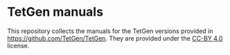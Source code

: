 TetGen manuals
==============

This repository collects the manuals for the TetGen versions provided in https://github.com/TetGen/TetGen.
They are provided under the [CC-BY 4.0](https://creativecommons.org/licenses/by/4.0/) license.
